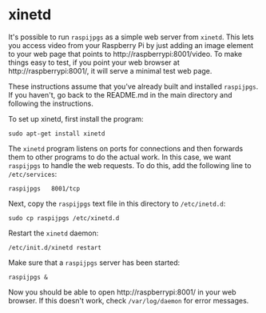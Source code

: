 # xinetd

It's possible to run `raspijpgs` as a simple web server from `xinetd`. This lets
you access video from your Raspberry Pi by just adding an image element to your
web page that points to http://raspberrypi:8001/video. To make things easy to test,
if you point your web browser at http://raspberrypi:8001/, it will serve a minimal
test web page.

These instructions assume that you've already built and installed `raspijpgs`. If
you haven't, go back to the README.md in the main directory and following the
instructions.

To set up xinetd, first install the program:

    sudo apt-get install xinetd

The `xinetd` program listens on ports for connections and then forwards them to 
other programs to do the actual work. In this case, we want `raspijpgs` to
handle the web requests. To do this, add the following line to `/etc/services`:

    raspijpgs	8001/tcp

Next, copy the `raspijpgs` text file in this directory to `/etc/inetd.d`:

    sudo cp raspijpgs /etc/xinetd.d

Restart the `xinetd` daemon:

    /etc/init.d/xinetd restart

Make sure that a `raspijpgs` server has been started:

    raspijpgs &

Now you should be able to open http://raspberrypi:8001/ in your web browser. If
this doesn't work, check `/var/log/daemon` for error messages.
